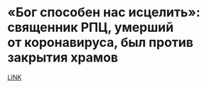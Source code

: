 # «Бог способен нас исцелить»: священник РПЦ, умерший от коронавируса, был против закрытия храмов



[LINK](https://varlamov.ru/3866793.html)